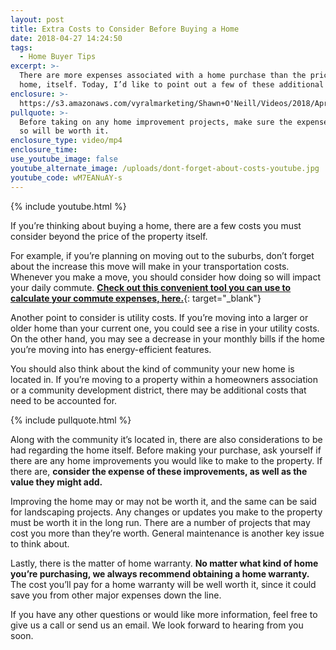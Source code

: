 ```yaml
---
layout: post
title: Extra Costs to Consider Before Buying a Home
date: 2018-04-27 14:24:50
tags:
  - Home Buyer Tips
excerpt: >-
  There are more expenses associated with a home purchase than the price of the
  home, itself. Today, I’d like to point out a few of these additional costs.
enclosure: >-
  https://s3.amazonaws.com/vyralmarketing/Shawn+O'Neill/Videos/2018/April/Jacksonville+Real+Estate+Agent-+Extra+Costs+to+Consider+Before+Buying+a+Home.mp4
pullquote: >-
  Before taking on any home improvement projects, make sure the expense of doing
  so will be worth it.
enclosure_type: video/mp4
enclosure_time:
use_youtube_image: false
youtube_alternate_image: /uploads/dont-forget-about-costs-youtube.jpg
youtube_code: wM7EANuAY-s
---
```


{% include youtube.html %}

If you’re thinking about buying a home, there are a few costs you must consider beyond the price of the property itself.

For example, if you’re planning on moving out to the suburbs, don’t forget about the increase this move will make in your transportation costs. Whenever you make a move, you should consider how doing so will impact your daily commute. [**Check out this convenient tool you can use to calculate your commute expenses, here.**](http://monthlyexpensecalculator.com/){: target="_blank"}

Another point to consider is utility costs. If you’re moving into a larger or older home than your current one, you could see a rise in your utility costs. On the other hand, you may see a decrease in your monthly bills if the home you’re moving into has energy-efficient features.

You should also think about the kind of community your new home is located in. If you’re moving to a property within a homeowners association or a community development district, there may be additional costs that need to be accounted for.

{% include pullquote.html %}

Along with the community it’s located in, there are also considerations to be had regarding the home itself. Before making your purchase, ask yourself if there are any home improvements you would like to make to the property. If there are, **consider the expense of these improvements, as well as the value they might add.**

Improving the home may or may not be worth it, and the same can be said for landscaping projects. Any changes or updates you make to the property must be worth it in the long run. There are a number of projects that may cost you more than they’re worth. General maintenance is another key issue to think about.

Lastly, there is the matter of home warranty. **No matter what kind of home you’re purchasing, we always recommend obtaining a home warranty.** The cost you’ll pay for a home warranty will be well worth it, since it could save you from other major expenses down the line.

If you have any other questions or would like more information, feel free to give us a call or send us an email. We look forward to hearing from you soon.